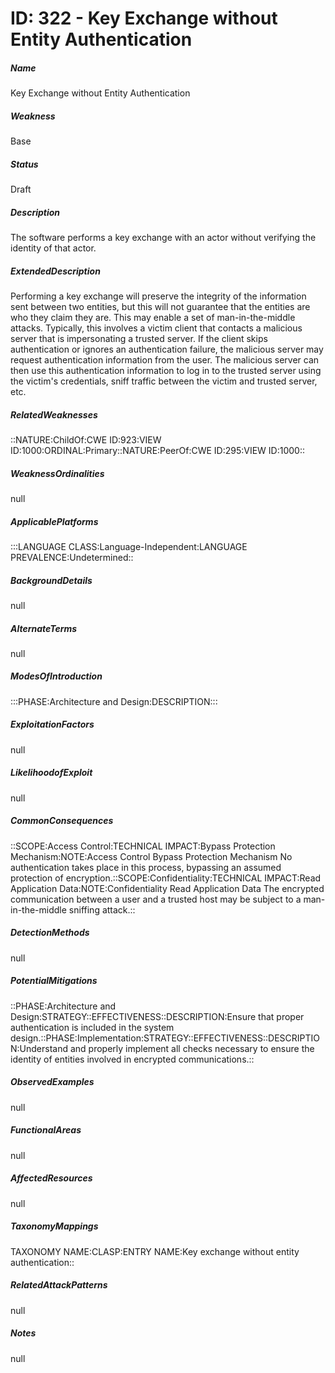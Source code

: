 # ID: 322 - Key Exchange without Entity Authentication
<h5>Name</h5>Key Exchange without Entity Authentication
<h5>Weakness</h5>Base
<h5>Status</h5>Draft
<h5>Description</h5>The software performs a key exchange with an actor without verifying the identity of that actor.
<h5>ExtendedDescription</h5>Performing a key exchange will preserve the integrity of the information sent between two entities, but this will not guarantee that the entities are who they claim they are. This may enable a set of man-in-the-middle attacks. Typically, this involves a victim client that contacts a malicious server that is impersonating a trusted server. If the client skips authentication or ignores an authentication failure, the malicious server may request authentication information from the user. The malicious server can then use this authentication information to log in to the trusted server using the victim's credentials, sniff traffic between the victim and trusted server, etc.
<h5>RelatedWeaknesses</h5>::NATURE:ChildOf:CWE ID:923:VIEW ID:1000:ORDINAL:Primary::NATURE:PeerOf:CWE ID:295:VIEW ID:1000::
<h5>WeaknessOrdinalities</h5>null
<h5>ApplicablePlatforms</h5>:::LANGUAGE CLASS:Language-Independent:LANGUAGE PREVALENCE:Undetermined::
<h5>BackgroundDetails</h5>null
<h5>AlternateTerms</h5>null
<h5>ModesOfIntroduction</h5>:::PHASE:Architecture and Design:DESCRIPTION:::
<h5>ExploitationFactors</h5>null
<h5>LikelihoodofExploit</h5>null
<h5>CommonConsequences</h5>::SCOPE:Access Control:TECHNICAL IMPACT:Bypass Protection Mechanism:NOTE:Access Control Bypass Protection Mechanism No authentication takes place in this process, bypassing an assumed protection of encryption.::SCOPE:Confidentiality:TECHNICAL IMPACT:Read Application Data:NOTE:Confidentiality Read Application Data The encrypted communication between a user and a trusted host may be subject to a man-in-the-middle sniffing attack.::
<h5>DetectionMethods</h5>null
<h5>PotentialMitigations</h5>::PHASE:Architecture and Design:STRATEGY::EFFECTIVENESS::DESCRIPTION:Ensure that proper authentication is included in the system design.::PHASE:Implementation:STRATEGY::EFFECTIVENESS::DESCRIPTION:Understand and properly implement all checks necessary to ensure the identity of entities involved in encrypted communications.::
<h5>ObservedExamples</h5>null
<h5>FunctionalAreas</h5>null
<h5>AffectedResources</h5>null
<h5>TaxonomyMappings</h5>TAXONOMY NAME:CLASP:ENTRY NAME:Key exchange without entity authentication::
<h5>RelatedAttackPatterns</h5>null
<h5>Notes</h5>null

